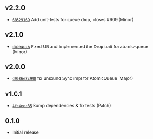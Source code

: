 ## v2.2.0

* [`68329169`](https://github.com/yamadapc/augmented-audio/commits/68329169) Add unit-tests for queue drop, closes #609 (Minor)

## v2.1.0

* [`d0994cc8`](https://github.com/yamadapc/augmented-audio/commits/d0994cc8) Fixed UB and implemented the Drop trait for atomic-queue (Minor)

## v2.0.0

* [`d9686e8c990`](https://github.com/yamadapc/augmented-audio/commits/d9686e8c990) fix unsound Sync impl for AtomicQueue (Major)

## v1.0.1

* [`4fc4eec35`](https://github.com/yamadapc/augmented-audio/commits/4fc4eec35) Bump dependencies & fix tests (Patch)

## 0.1.0
* Initial release